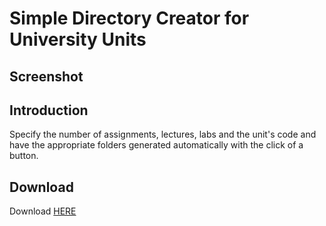 # Simple Directory Creator for University Units
## Screenshot


## Introduction
Specify the number of assignments, lectures, labs and the unit's code and have the appropriate folders generated automatically with the click of a button.

## Download
Download [HERE](https://github.com/RuggedRadius/simple-uni-directory-creator/blob/main/bin/Debug/UniDirectoryCreator.exe?raw=true)
